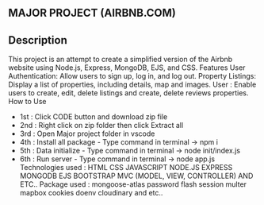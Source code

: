 MAJOR PROJECT (AIRBNB.COM)
------------------------------------------------------------------------------------------------------------------------------------------------------------------------
Description
----------------------------------------------------------------------------------------------------------------
This project is an attempt to create a simplified version of the Airbnb website using Node.js, Express, MongoDB, EJS, and CSS.
Features
User Authentication: Allow users to sign up, log in, and log out.
Property Listings: Display a list of properties, including details, map and images.
User : Enable users to create, edit, delete listings and create, delete reviews properties.
How to Use
- 1st : Click CODE button and download zip file
- 2nd : Right click on zip folder then click Extract all 
- 3rd : Open Major project folder in vscode 
- 4th : Install all package - Type command in terminal -> npm i
- 5th : Data initialize - Type command in terminal -> node init/index.js
- 6th : Run server - Type command in terminal -> node app.js
Technologies used :
HTML
CSS
JAVASCRIPT
NODE.JS
EXPRESS
MONGODB
EJS
BOOTSTRAP
MVC (MODEL, VIEW, CONTROLLER) AND ETC..
Package used :
mongoose-atlas
password
flash
session
multer
mapbox
cookies
doenv
cloudinary and etc..
